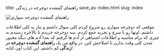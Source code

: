 title: راهنمای گمشده دوچرخه در زندگی
save_as: index.html
slug: index

![راهنمای گمشده دوچرخه سواری]({filename}/images/enjoy_the_ride.jpg)

موقعی که دوچرخه سواری رو شروع کردم کلی سوال داشتم و نیاز به کلی اطلاعات داشتم. اونها رو با سرچ و تجربه جمع کردم. سه دوجرخه خریدم تا بالاخره رسیدم به چیزی که برام مناسبه و اطلاعات اشتباهی از آدم ها گرفتم که بعدا آدم های دیگه مجبور شدن کلی وقت بذارن تا اصلاحش کنن. در واقع من یک **راهنمای گمشده دوچرخه در زندگی** کم داشتم. این کتاب اون کتابه!
